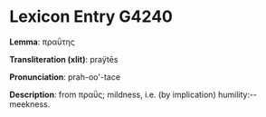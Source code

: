 # Lexicon Entry G4240

**Lemma**: πραΰτης

**Transliteration (xlit)**: praÿtēs

**Pronunciation**: prah-oo'-tace

**Description**:
from πραΰς; mildness, i.e. (by implication) humility:--meekness.

